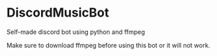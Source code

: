# DiscordMusicBot
Self-made discord bot using python and ffmpeg

Make sure to download ffmpeg before using this bot or it will not work.